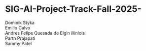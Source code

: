 # SIG-AI-Project-Track-Fall-2025-
Dominik Styka  
Emilio Calvo  
Andres Felipe Quesada de Elgin illinlois  
Parth Prajapati  
Sammy Patel  